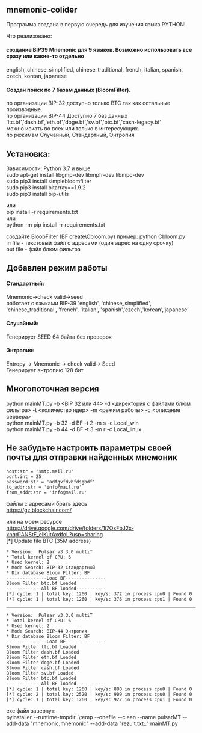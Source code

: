 ## mnemonic-colider
Программа создана в первую очередь для изучения языка PYTHON!

Что реализовано:  
#### создание BIP39 Mnemonic для 9 языков. Возможно использовать все сразу или какие-то отдельно 
english, chinese_simplified, chinese_traditional, french, italian, spanish, czech, korean, japanese  

#### Создан поиск по 7 базам данных (BloomFilter).  
по организации BIP-32 доступно только BTC так как остальные производные.  
по организации BIP-44 Доступно 7 баз данных  'ltc.bf','dash.bf','eth.bf','doge.bf','sv.bf','btc.bf','cash-legacy.bf'  
можно искать во всех или только в интересующих.  
по режимам Случайный, Стандартный, Энтропия

## Установка:  
Зависимости: Python 3.7 и выше  
sudo apt-get install libgmp-dev libmpfr-dev libmpc-dev  
sudo pip3 install simplebloomfilter  
sudo pip3 install bitarray==1.9.2    
sudo pip3 install bip-utils  
  
или  
pip install -r requirements.txt  
или  
python -m pip install -r requirements.txt
  
создайте BloobFilter (BF create\Cbloom.py)
пример:
python Cbloom.py <in file> <outfile>  
  in file - текстовый файл с адресами (один адрес на одну срочку)  
  out file - файл блюм фильтра  
  
## Добавлен режим работы  
#### Стандартный:  
Mnemonic->check valid->seed  
работает с языками BIP-39  'english', 'chinese_simplified', 'chinese_traditional', 'french', 'italian', 'spanish','czech','korean','japanese'  
#### Случайный:  
Генерирует SEED 64 байта без проверок  
#### Энтропия:  
Entropy -> Mnemonic -> check valid-> Seed  
Генерирует энтропию 128 бит
  
## Многопоточная версия  
  python mainMT.py -b <BIP 32 или 44> -d <директория с файлами блюм фильтра> -t <количество ядер> -m <режим работы> -c <описание сервера>  
  python mainMT.py -b 32 -d BF -t 2 -m s -c Local_win  
  python mainMT.py -b 44 -d BF -t 3 -m r -c Local_linux  

## Не забудьте настроить параметры своей почты для отправки найденных мнемоник  
    host:str = 'smtp.mail.ru'  
    port:int = 25  
    password:str = 'adfgvfdvbfdsgbdf'  
    to_addr:str = 'info@mail.ru'  
    from_addr:str = 'info@mail.ru'  
  
  
  
файлы с адресами брать здесь  
https://gz.blockchair.com/  
  
или на моем ресурсе  
https://drive.google.com/drive/folders/1i7OxFbJ2x-xnqd1ANStF_eIKutAxdfoL?usp=sharing  
  [*] Update file BTC (35M address)  
  

    * Version:  Pulsar v3.3.0 multiT  
    * Total kernel of CPU: 6  
    * Used kernel: 2  
    * Mode Search: BIP-32 Стандартный  
    * Dir database Bloom Filter: BF  
    ---------------Load BF---------------  
    Bloom Filter btc.bf Loaded  
    -------------All BF loaded-----------  
    [*] cycle: 1 | total key: 1260 | key/s: 372 in process cpu0 | Found 0  
    [*] cycle: 1 | total key: 1260 | key/s: 376 in process cpu1 | Found 0  
  
------------------------------------------------------------  
    * Version:  Pulsar v3.3.0 multiT  
    * Total kernel of CPU: 6  
    * Used kernel: 2  
    * Mode Search: BIP-44 Энтропия  
    * Dir database Bloom Filter: BF  
    ---------------Load BF---------------  
    Bloom Filter ltc.bf Loaded  
    Bloom Filter dash.bf Loaded  
    Bloom Filter eth.bf Loaded  
    Bloom Filter doge.bf Loaded  
    Bloom Filter cash.bf Loaded  
    Bloom Filter sv.bf Loaded  
    Bloom Filter btc.bf Loaded  
    -------------All BF loaded-----------  
    [*] cycle: 1 | total key: 1260 | key/s: 880 in process cpu0 | Found 0  
    [*] cycle: 2 | total key: 2520 | key/s: 909 in process cpu0 | Found 0  
    [*] cycle: 1 | total key: 1260 | key/s: 922 in process cpu1 | Found 0  
    

exe файл завернут:  
  pyinstaller --runtime-tmpdir .\temp --onefile --clean --name pulsarMT --add-data "mnemonic;mnemonic" --add-data "rezult.txt;." mainMT.py  

